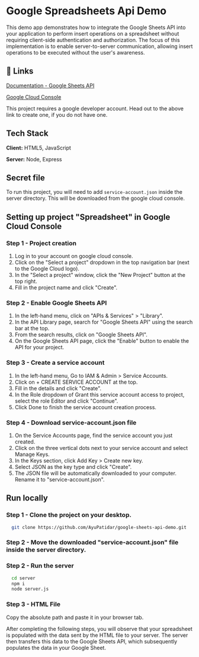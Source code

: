 # Google Spreadsheets Api Demo

This demo app demonstrates how to integrate the Google Sheets API into your application to perform insert operations on a spreadsheet without requiring client-side authentication and authorization. The focus of this implementation is to enable server-to-server communication, allowing insert operations to be executed without the user's awareness.

## 🔗 Links

[Documentation - Google Sheets API](https://developers.google.com/sheets/api/guides/concepts)

[Google Cloud Console](https://console.cloud.google.com)

This project requires a google developer account. Head out to the above link to create one, if you do not have one.

## Tech Stack

**Client:** HTML5, JavaScript

**Server:** Node, Express

## Secret file

To run this project, you will need to add `service-account.json` inside the server directory. This will be downloaded from the google cloud console.

## Setting up project "Spreadsheet" in Google Cloud Console

### Step 1 - Project creation
1. Log in to your account on google cloud console.
2. Click on the "Select a project" dropdown in the top navigation bar (next to the Google Cloud logo).
3. In the "Select a project" window, click the "New Project" button at the top right.
4. Fill in the project name and click "Create".

### Step 2 - Enable Google Sheets API
1. In the left-hand menu, click on "APIs & Services" > "Library".
2. In the API Library page, search for "Google Sheets API" using the search bar at the top.
3. From the search results, click on "Google Sheets API".
4. On the Google Sheets API page, click the "Enable" button to enable the API for your project.

### Step 3 - Create a service account
1. In the left-hand menu, Go to IAM & Admin > Service Accounts.
2. Click on + CREATE SERVICE ACCOUNT at the top.
3. Fill in the details and click "Create".
4. In the Role dropdown of Grant this service account access to project, select the role Editor and click "Continue".
5. Click Done to finish the service account creation process.

### Step 4 - Download service-account.json file
1. On the Service Accounts page, find the service account you just created.
2. Click on the three vertical dots next to your service account and select Manage Keys.
3. In the Keys section, click Add Key > Create new key.
4. Select JSON as the key type and click "Create".
5. The JSON file will be automatically downloaded to your computer. Rename it to "service-account.json".

## Run locally

### Step 1 - Clone the project on your desktop.

```bash
  git clone https://github.com/AyuPatidar/google-sheets-api-demo.git
```

### Step 2 - Move the downloaded "service-account.json" file inside the server directory.

### Step 2 - Run the server

```bash
  cd server
  npm i
  node server.js
```

### Step 3 - HTML File

Copy the absolute path and paste it in your browser tab.

After completing the following steps, you will observe that your spreadsheet is populated with the data sent by the HTML file to your server. The server then transfers this data to the Google Sheets API, which subsequently populates the data in your Google Sheet.

